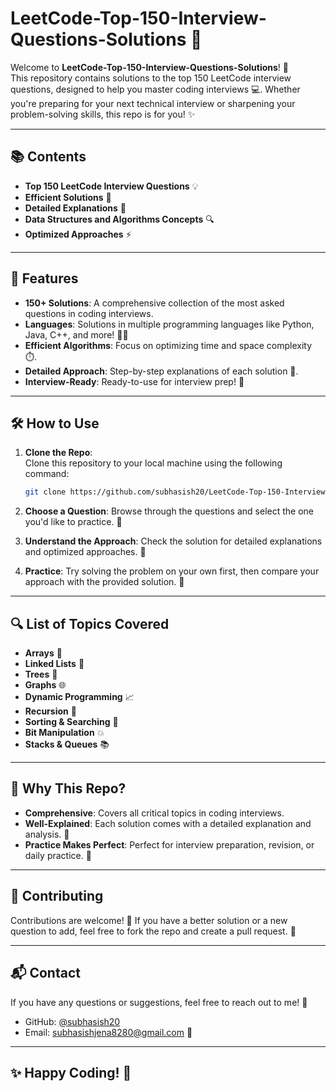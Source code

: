 
# LeetCode-Top-150-Interview-Questions-Solutions 🚀

Welcome to **LeetCode-Top-150-Interview-Questions-Solutions**! 🎉  
This repository contains solutions to the top 150 LeetCode interview questions, designed to help you master coding interviews 💻. Whether you're preparing for your next technical interview or sharpening your problem-solving skills, this repo is for you! ✨

---

## 📚 Contents

- **Top 150 LeetCode Interview Questions** 💡  
- **Efficient Solutions** 🔑  
- **Detailed Explanations** 📝  
- **Data Structures and Algorithms Concepts** 🔍  
- **Optimized Approaches** ⚡️

---

## 🚀 Features

- **150+ Solutions**: A comprehensive collection of the most asked questions in coding interviews.
- **Languages**: Solutions in multiple programming languages like Python, Java, C++, and more! 🧑‍💻
- **Efficient Algorithms**: Focus on optimizing time and space complexity ⏱️.
- **Detailed Approach**: Step-by-step explanations of each solution 🧩.
- **Interview-Ready**: Ready-to-use for interview prep! 👔

---

## 🛠️ How to Use

1. **Clone the Repo**:  
   Clone this repository to your local machine using the following command:
   ```bash
   git clone https://github.com/subhasish20/LeetCode-Top-150-Interview-Questions-Solutions.git
2. **Choose a Question**:
   Browse through the questions and select the one you'd like to practice. 📜

3. **Understand the Approach**:
   Check the solution for detailed explanations and optimized approaches. 🧠

4. **Practice**:
   Try solving the problem on your own first, then compare your approach with the provided solution. 🏅

---

## 🔍 List of Topics Covered

* **Arrays** 🥚
* **Linked Lists** 🔗
* **Trees** 🌳
* **Graphs** 🌐
* **Dynamic Programming** 📈
* **Recursion** 🔄
* **Sorting & Searching** 🔎
* **Bit Manipulation** 💥
* **Stacks & Queues** 📚

---

## 🎯 Why This Repo?

* **Comprehensive**: Covers all critical topics in coding interviews.
* **Well-Explained**: Each solution comes with a detailed explanation and analysis. 📖
* **Practice Makes Perfect**: Perfect for interview preparation, revision, or daily practice. 💪

---

## 🤝 Contributing

Contributions are welcome! 🙌 If you have a better solution or a new question to add, feel free to fork the repo and create a pull request. 🔄

---

## 📬 Contact

If you have any questions or suggestions, feel free to reach out to me! 💬

* GitHub: [@subhasish20](https://github.com/subhasish20)
* Email: [subhasishjena8280@gmail.com](mailto:subhasishjena8280@gmail.com.com) 📧

---

## ✨ Happy Coding! 🎉


